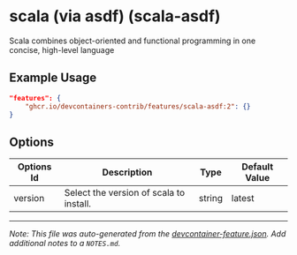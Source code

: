 

# scala (via asdf) (scala-asdf)

Scala combines object-oriented and functional programming in one concise, high-level language

## Example Usage

```json
"features": {
    "ghcr.io/devcontainers-contrib/features/scala-asdf:2": {}
}
```

## Options

| Options Id | Description | Type | Default Value |
|-----|-----|-----|-----|
| version | Select the version of scala to install. | string | latest |



---

_Note: This file was auto-generated from the [devcontainer-feature.json](https://github.com/devcontainers-contrib/features/blob/main/src/scala-asdf/devcontainer-feature.json).  Add additional notes to a `NOTES.md`._
